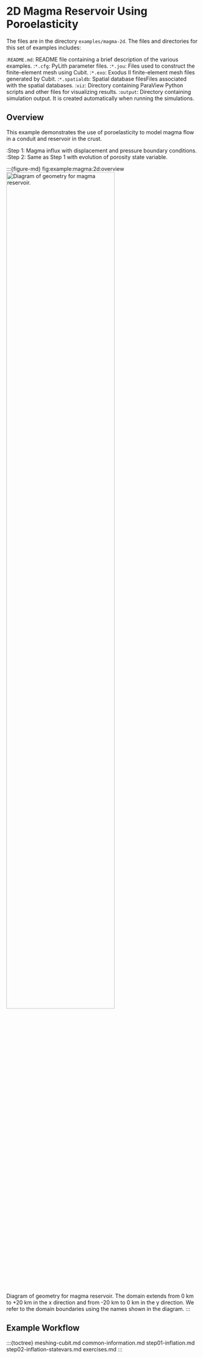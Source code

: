 # 2D Magma Reservoir Using Poroelasticity

The files are in the directory `examples/magma-2d`.
The files and directories for this set of examples includes:

:`README.md`: README file containing a brief description of the various examples.
:`*.cfg`: PyLith parameter files.
:`*.jou`: Files used to construct the finite-element mesh using Cubit.
:`*.exo`: Exodus II finite-element mesh files generated by Cubit.
:`*.spatialdb`: Spatial database filesFiles associated with the spatial databases.
:`viz`: Directory containing ParaView Python scripts and other files for visualizing results.
:`output`: Directory containing simulation output. It is created automatically when running the simulations.

## Overview

This example demonstrates the use of poroelasticity to model magma flow in a conduit and reservoir in the crust.

:Step 1: Magma influx with displacement and pressure boundary conditions.
:Step 2: Same as Step 1 with evolution of porosity state variable.

:::{figure-md} fig:example:magma:2d:overview
<img src="figs/geometry.*" alt="Diagram of geometry for magma reservoir." width="75%"/>

Diagram of geometry for magma reservoir.
The domain extends from 0 km to +20 km in the x direction and from -20 km to 0 km in the y direction.
We refer to the domain boundaries using the names shown in the diagram.
:::

## Example Workflow

:::{toctree}
meshing-cubit.md
common-information.md
step01-inflation.md
step02-inflation-statevars.md
exercises.md
:::
